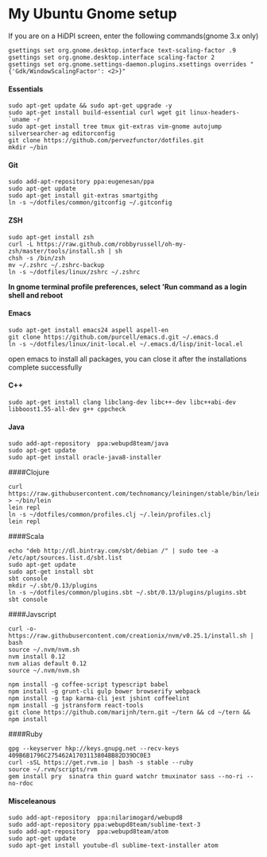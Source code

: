 # My Ubuntu Gnome setup

If you are on a HiDPI screen, enter the following commands(gnome 3.x only)

    gsettings set org.gnome.desktop.interface text-scaling-factor .9
    gsettings set org.gnome.desktop.interface scaling-factor 2
    gsettings set org.gnome.settings-daemon.plugins.xsettings overrides "{'Gdk/WindowScalingFactor': <2>}"

#### Essentials

    sudo apt-get update && sudo apt-get upgrade -y
    sudo apt-get install build-essential curl wget git linux-headers-`uname -r`
    sudo apt-get install tree tmux git-extras vim-gnome autojump silversearcher-ag editorconfig
    git clone https://github.com/pervezfunctor/dotfiles.git
    mkdir ~/bin

#### Git

    sudo add-apt-repository ppa:eugenesan/ppa
    sudo apt-get update
    sudo apt-get install git-extras smartgithg
    ln -s ~/dotfiles/common/gitconfig ~/.gitconfig

#### ZSH

    sudo apt-get install zsh
    curl -L https://raw.github.com/robbyrussell/oh-my-zsh/master/tools/install.sh | sh
    chsh -s /bin/zsh
    mv ~/.zshrc ~/.zshrc-backup
    ln -s ~/dotfiles/linux/zshrc ~/.zshrc

**In gnome terminal profile preferences, select 'Run command as a login shell and reboot**

#### Emacs

    sudo apt-get install emacs24 aspell aspell-en
    git clone https://github.com/purcell/emacs.d.git ~/.emacs.d
    ln -s ~/dotfiles/linux/init-local.el ~/.emacs.d/lisp/init-local.el

open emacs to install all packages, you can close it after the installations complete successfully

#### C++

    sudo apt-get install clang libclang-dev libc++-dev libc++abi-dev libboost1.55-all-dev g++ cppcheck

#### Java

    sudo add-apt-repository  ppa:webupd8team/java
    sudo apt-get update
    sudo apt-get install oracle-java8-installer

####Clojure

    curl https://raw.githubusercontent.com/technomancy/leiningen/stable/bin/lein > ~/bin/lein
    lein repl
    ln -s ~/dotfiles/common/profiles.clj ~/.lein/profiles.clj
    lein repl

####Scala

    echo "deb http://dl.bintray.com/sbt/debian /" | sudo tee -a /etc/apt/sources.list.d/sbt.list
    sudo apt-get update
    sudo apt-get install sbt
    sbt console
    mkdir ~/.sbt/0.13/plugins
    ln -s ~/dotfiles/common/plugins.sbt ~/.sbt/0.13/plugins/plugins.sbt
    sbt console

####Javscript

    curl -o- https://raw.githubusercontent.com/creationix/nvm/v0.25.1/install.sh | bash
    source ~/.nvm/nvm.sh
    nvm install 0.12
    nvm alias default 0.12
    source ~/.nvm/nvm.sh

    npm install -g coffee-script typescript babel
    npm install -g grunt-cli gulp bower browserify webpack
    npm install -g tap karma-cli jest jshint coffeelint
    npm install -g jstransform react-tools
    git clone https://github.com/marijnh/tern.git ~/tern && cd ~/tern && npm install

####Ruby

    gpg --keyserver hkp://keys.gnupg.net --recv-keys 409B6B1796C275462A1703113804BB82D39DC0E3
    curl -sSL https://get.rvm.io | bash -s stable --ruby
    source ~/.rvm/scripts/rvm
    gem install pry  sinatra thin guard watchr tmuxinator sass --no-ri --no-rdoc

#### Misceleanous

    sudo add-apt-repository  ppa:nilarimogard/webupd8
    sudo add-apt-repository ppa:webupd8team/sublime-text-3
    sudo add-apt-repository  ppa:webupd8team/atom
    sudo apt-get update
    sudo apt-get install youtube-dl sublime-text-installer atom
